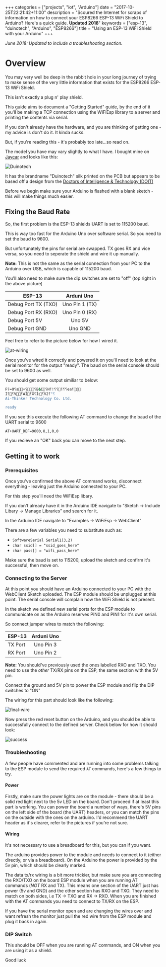 +++
categories = ["projects", "iot", "Arduino"]
date = "2017-10-25T22:21:42+11:00"
description = "Scoured the Internet for scraps of information on how to connect your ESP8266 ESP-13 WiFi Shield to Arduino? Here's a quick guide. **Updated 2018**"
keywords = ["esp-13", "duinotech", "Arduino", "ESP8266"]
title = "Using an ESP-13 WiFi Shield with your Arduino"
+++

*June 2018: Updated to include a troubleshooting section.*

# Overview

You may very well be deep in the rabbit hole in your long journey of
trying to make sense of the very little information that exists for the ESP8266 ESP-13 WiFi Shield.

This isn't exactly a plug n' play shield.

This guide aims to document a "Getting Started" guide, by the end of it
you'll be making a TCP connection using the WiFiEsp library to a server and printing the contents via serial.

If you don't already have the hardware, and you are thinking of getting one - my advice is don't do it.
It kinda sucks.

But, if you're reading this - it's probably too late...so read on.

The model you have may vary slightly to what I have. I bought mine on [Jaycar](https://www.jaycar.com.au/Arduino-compatible-esp-13-wifi-shield/p/XC4614)
and looks like this:

![Duinotech](/images/esp13.jpg)

It has the brandname "Duinotech" silk printed on the PCB
but appears to be based off a design from the [Doctors of Intelligence & Technology (DOIT)](http://en.doit.am/)

Before we begin make sure your Arduino is flashed with a blank sketch - this will make things much easier.

## Fixing the Baud Rate

So, the first problem is the ESP-13 shields UART is set to 115200 baud.

This is way too fast for the Arduino Uno over software serial. So you need to set the baud to 9600.

But unfortunately the pins for serial are swapped. TX goes RX and vice versa, so you need to seperate the shield and wire it up manually.

**Note:** This is not the same as the serial connection from your PC to the Arduino over USB, which is capable of 115200 baud.

You'll also need to make sure the dip switches are set to "off" (top right in the above picture)

| ESP-13        | Arduni Uno    |
| ------------- |:-------------:|
| Debug Port TX (TXO) | Uno Pin 1 (TX)|
| Debug Port RX (RXO) | Uno Pin 0 (RX)|
| Debug Port 5V | Uno 5V        |
| Debug Port GND| Uno GND       |

Feel free to refer to the picture below for how I wired it.

![at-wiring](/images/at-wiring.jpg)

Once you've wired it correctly and powered it on you'll need to look at the serial monitor for the output "ready". The baud on the serial console should be set to 9600 as well.

You should get some output similiar to below:

```bash
  F⸮=O⸮a+⸮⸮B&C⸮H⸮!⸮⸮⸮⸮⸮ea⸮@
 I⸮⸮V⸮AȈ⸮X⸮Ìܐ⸮V2⸮" ⸮
Ai-Thinker Technology Co. Ltd.

ready
```

If you see this execute the following AT command to change the baud of the UART serial to 9600

`AT+UART_DEF=9600,8,1,0,0`

If you recieve an "OK" back you can move to the next step.

## Getting it to work

### Prerequisites

Once you've confirmed the above AT command works, disconnect everything - leaving just the Arduino connected to your PC.

For this step you'll need the WiFiEsp libary.

If you don't already have it in the Arduino IDE navigate to "Sketch -> Include Libary -> Manage Libraries" and search for it.

In the Arduino IDE navigate to "Examples -> WiFiEsp -> WebClient"

There are a few variables you need to substitute such as:

* `SoftwareSerial Serial1(3,2)`
* `char ssid[] = "ssid_goes_here"`
* `char pass[] = "wifi_pass_here"`

Make sure the baud is set to 115200, upload the sketch and confirm it's successful, then move on.

### Connecting to the Server

At this point you should have an Arduino connected to your PC with the WebClient Sketch uploaded. The ESP module should be unplugged at this point. The serial console will complain how the WiFi Shield is not present.

In the sketch we defined new serial ports for the ESP module to communicate on as the Arduino reserves PIN0 and PIN1 for it's own serial.

So connect jumper wires to match the following:

| ESP-13        | Arduni Uno    |
| ------------- |:-------------:|
| TX Port | Uno Pin 3     |
| RX Port | Uno Pin 2     |

**Note:** You should've previously used the ones labelled RXO and TXO. You need to use the *other* TX/RX pins on the ESP, the same section with the 5V pin.

Connect the ground and 5V pin to power the ESP module and flip the DIP switches to "ON"

The wiring for this part should look like the following:

![final-wire](/images/final-wiring.jpg)

Now press the red reset button on the Arduino, and you should be able to successfully connect to the defined server. Check below for how it should look:

![success](/images/arduino_connect_successful.png)

### Troubleshooting

A few people have commented and are running into some problems talking to the ESP module to send the required `AT` commands, here's a few things to try.

#### Power

Firstly, make sure the power lights are on the module - there should be a solid red light next to the 5v LED on the board. Don't proceed if at least this part is working. You can power the board a number of ways, there's 5V pins on the left side of the board (the UART) headers, or you can match the pins on the outside with the ones on the arduino. I'd recommend the UART header as it's clearer, refer to the pictures if you're not sure.

#### Wiring

It's not necessary to use a breadboard for this, but you can if you want.

The arduino provides power to the module and needs to connect to it (either directly, or via a breadboard). On the Arduino the power is provided by the 5v pin, which should be clearly marked.

The data tx/rx wiring is a bit more trickier, but make sure you are connecting the RXO/TXO on the board ESP module when you are running AT commands (*NOT* RX and TX). This means one section of the UART just has power (5v and GND) and the other section has RXO and TXO. They need to match on both sides, i.e TX -> TXO and RX -> RXO. When you are finished with the AT commands you need to connect to TX/RX on the ESP.

If you have the serial monitor open and are changing the wires over and want refresh the monitor just pull the red wire from the ESP module and plug it back in again.

### DIP Switch

This should be OFF when you are running AT commands, and ON when you are using it as a shield.

Good luck